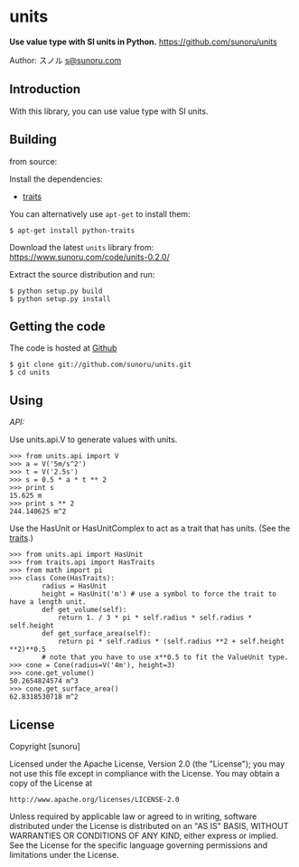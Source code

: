 # units

**Use value type with SI units in Python.**
https://github.com/sunoru/units

Author: スノル <s@sunoru.com>

## Introduction

With this library, you can use value type with SI units.

## Building

from source:

Install the dependencies:

- [traits](https://github.com/enthought/traits)

You can alternatively use `apt-get` to install them:
```
$ apt-get install python-traits
```
Download the latest `units` library from: https://www.sunoru.com/code/units-0.2.0/

Extract the source distribution and run:
```
$ python setup.py build
$ python setup.py install
```

## Getting the code

The code is hosted at [Github](https://github.com/sunoru/units)

```
$ git clone git://github.com/sunoru/units.git
$ cd units
```

## Using

*API:*

Use units.api.V to generate values with units.
```
>>> from units.api import V
>>> a = V('5m/s^2')
>>> t = V('2.5s')
>>> s = 0.5 * a * t ** 2
>>> print s
15.625 m
>>> print s ** 2
244.140625 m^2
```

Use the HasUnit or HasUnitComplex to act as a trait that has units. (See the [traits](https://github.com/enthought/traits).)

```
>>> from units.api import HasUnit
>>> from traits.api import HasTraits
>>> from math import pi
>>> class Cone(HasTraits):
        radius = HasUnit
        height = HasUnit('m') # use a symbol to force the trait to have a length unit.
        def get_volume(self):
            return 1. / 3 * pi * self.radius * self.radius * self.height
        def get_surface_area(self):
            return pi * self.radius * (self.radius **2 + self.height **2)**0.5
        # note that you have to use x**0.5 to fit the ValueUnit type.
>>> cone = Cone(radius=V('4m'), height=3)
>>> cone.get_volume()
50.2654824574 m^3
>>> cone.get_surface_area()
62.8318530718 m^2
```

## License

Copyright [sunoru]

Licensed under the Apache License, Version 2.0 (the "License");
you may not use this file except in compliance with the License.
You may obtain a copy of the License at

    http://www.apache.org/licenses/LICENSE-2.0

Unless required by applicable law or agreed to in writing, software
distributed under the License is distributed on an "AS IS" BASIS,
WITHOUT WARRANTIES OR CONDITIONS OF ANY KIND, either express or implied.
See the License for the specific language governing permissions and
limitations under the License.

